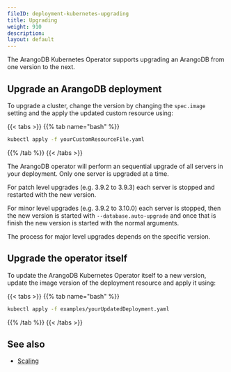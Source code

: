 ```yaml
---
fileID: deployment-kubernetes-upgrading
title: Upgrading
weight: 910
description: 
layout: default
---
```

The ArangoDB Kubernetes Operator supports upgrading an ArangoDB from
one version to the next.

## Upgrade an ArangoDB deployment

To upgrade a cluster, change the version by changing
the `spec.image` setting and the apply the updated
custom resource using:

{{< tabs >}}
{{% tab name="bash" %}}
```bash
kubectl apply -f yourCustomResourceFile.yaml
```
{{% /tab %}}
{{< /tabs >}}

The ArangoDB operator will perform an sequential upgrade
of all servers in your deployment. Only one server is upgraded
at a time.

For patch level upgrades (e.g. 3.9.2 to 3.9.3) each server
is stopped and restarted with the new version.

For minor level upgrades (e.g. 3.9.2 to 3.10.0) each server
is stopped, then the new version is started with `--database.auto-upgrade`
and once that is finish the new version is started with the normal arguments.

The process for major level upgrades depends on the specific version.

## Upgrade the operator itself

To update the ArangoDB Kubernetes Operator itself to a new version,
update the image version of the deployment resource
and apply it using:

{{< tabs >}}
{{% tab name="bash" %}}
```bash
kubectl apply -f examples/yourUpdatedDeployment.yaml
```
{{% /tab %}}
{{< /tabs >}}

## See also

- [Scaling](deployment-kubernetes-scaling)